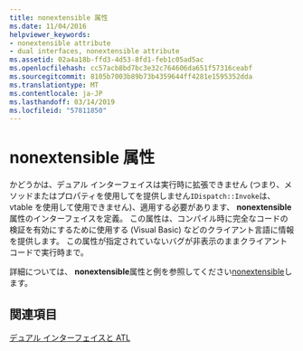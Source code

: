 ```yaml
---
title: nonextensible 属性
ms.date: 11/04/2016
helpviewer_keywords:
- nonextensible attribute
- dual interfaces, nonextensible attribute
ms.assetid: 02a4a18b-ffd3-4d53-8fd1-feb1c05ad5ac
ms.openlocfilehash: cc57acb8bd7bc3e32c764606da651f57316ceabf
ms.sourcegitcommit: 8105b7003b89b73b4359644ff4281e1595352dda
ms.translationtype: MT
ms.contentlocale: ja-JP
ms.lasthandoff: 03/14/2019
ms.locfileid: "57811850"
---
```

# <a name="nonextensible-attribute"></a>nonextensible 属性

かどうかは、デュアル インターフェイスは実行時に拡張できません (つまり、メソッドまたはプロパティを使用してを提供しません`IDispatch::Invoke`は、vtable を使用して使用できません)、適用する必要があります、 **nonextensible**属性のインターフェイスを定義。 この属性は、コンパイル時に完全なコードの検証を有効にするために使用する (Visual Basic) などのクライアント言語に情報を提供します。 この属性が指定されていないバグが非表示のままクライアント コードで実行時まで。

詳細については、 **nonextensible**属性と例を参照してください[nonextensible](../windows/nonextensible.md)します。

## <a name="see-also"></a>関連項目

[デュアル インターフェイスと ATL](../atl/dual-interfaces-and-atl.md)
